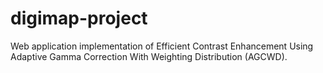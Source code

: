 # digimap-project
Web application implementation of Efficient Contrast Enhancement Using Adaptive Gamma Correction With Weighting Distribution (AGCWD).

